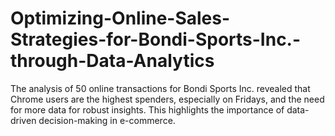 # Optimizing-Online-Sales-Strategies-for-Bondi-Sports-Inc.-through-Data-Analytics
The analysis of 50 online transactions for Bondi Sports Inc. revealed that Chrome users are the highest spenders, especially on Fridays, and the need for more data for robust insights. This highlights the importance of data-driven decision-making in e-commerce.
